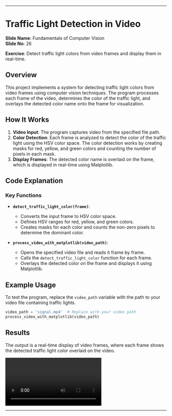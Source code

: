 
---

# Traffic Light Detection in Video

**Slide Name**: Fundamentals of Computer Vision  
**Slide No**: 26  

**Exercise**: Detect traffic light colors from video frames and display them in real-time.

## Overview

This project implements a system for detecting traffic light colors from video frames using computer vision techniques. The program processes each frame of the video, determines the color of the traffic light, and overlays the detected color name onto the frame for visualization.

## How It Works

1. **Video Input**: The program captures video from the specified file path.
2. **Color Detection**: Each frame is analyzed to detect the color of the traffic light using the HSV color space. The color detection works by creating masks for red, yellow, and green colors and counting the number of pixels in each mask.
3. **Display Frames**: The detected color name is overlaid on the frame, which is displayed in real-time using Matplotlib.

## Code Explanation

### Key Functions

- **`detect_traffic_light_color(frame)`**: 
  - Converts the input frame to HSV color space.
  - Defines HSV ranges for red, yellow, and green colors.
  - Creates masks for each color and counts the non-zero pixels to determine the dominant color.

- **`process_video_with_matplotlib(video_path)`**: 
  - Opens the specified video file and reads it frame by frame.
  - Calls the `detect_traffic_light_color` function for each frame.
  - Overlays the detected color on the frame and displays it using Matplotlib.

## Example Usage

To test the program, replace the `video_path` variable with the path to your video file containing traffic lights. 

```python
video_path = 'signal.mp4'  # Replace with your video path
process_video_with_matplotlib(video_path)
```

## Results

The output is a real-time display of video frames, where each frame shows the detected traffic light color overlaid on the video.

![Traffic Light Detection](output.mp4)

---
